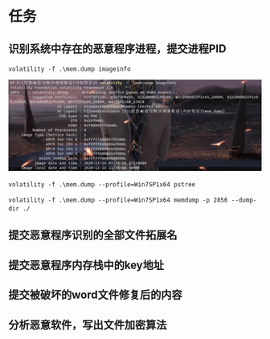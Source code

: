 # 任务
## 识别系统中存在的恶意程序进程，提交进程PID

`volatility -f .\mem.dump imageinfo`

![](attachments/Pasted%20image%2020230309143833.png)

`volatility -f .\mem.dump --profile=Win7SP1x64 pstree`

`volatility -f .\mem.dump --profile=Win7SP1x64 memdump -p 2856 --dump-dir ./`
## 提交恶意程序识别的全部文件拓展名

## 提交恶意程序内存栈中的key地址

## 提交被破坏的word文件修复后的内容

## 分析恶意软件，写出文件加密算法
